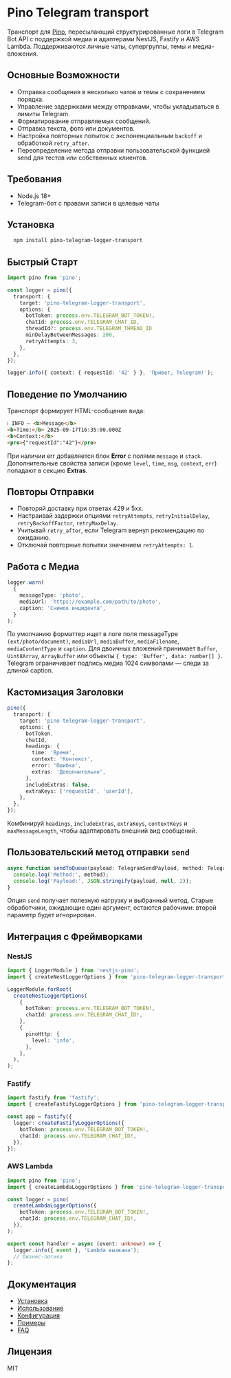 ﻿# Pino Telegram transport

Транспорт для [Pino](https://github.com/pinojs/pino), пересылающий структурированные логи в Telegram Bot API с поддержкой медиа и адаптерами NestJS, Fastify и AWS Lambda. Поддерживаются личные чаты, супергруппы, темы и медиа-вложения.

## Основные Возможности

- Отправка сообщения в несколько чатов и темы с сохранением порядка.
- Управление задержками между отправками, чтобы укладываться в лимиты Telegram.
- Форматирование отправляемых сообщений.
- Отправка текста, фото или документов.
- Настройка повторных попыток с экспоненциальным `backoff` и обработкой `retry_after`.
- Переопределение метода отправки пользовательской функцией send для тестов или собственных клиентов.

## Требования

- Node.js 18+
- Telegram-бот с правами записи в целевые чаты

## Установка

```Bash
  npm install pino-telegram-logger-transport
```

## Быстрый Старт

```Typescript
import pino from 'pino';

const logger = pino({
  transport: {
    target: 'pino-telegram-logger-transport',
    options: {
      botToken: process.env.TELEGRAM_BOT_TOKEN!,
      chatId: process.env.TELEGRAM_CHAT_ID,
      threadId?: process.env.TELEGRAM_THREAD_ID
      minDelayBetweenMessages: 200,
      retryAttempts: 3,
    },
  },
});

logger.info({ context: { requestId: '42' } }, 'Привет, Telegram!');
```

## Поведение по Умолчанию

Транспорт формирует HTML-сообщение вида:

```Html
ℹ️ INFO — <b>Message</b>
<b>Time:</b> 2025-09-17T16:35:00.000Z
<b>Context:</b>
<pre>{"requestId":"42"}</pre>
```

При наличии err добавляется блок **Error** с полями `message` и `stack`. Дополнительные свойства записи (кроме `level`, `time`, `msg`, `context`, `err`) попадают в секцию **Extras**.

## Повторы Отправки

- Повторяй доставку при ответах 429 и 5xx.
- Настраивай задержки опциями
  `retryAttempts`,
  `retryInitialDelay`,
  `retryBackoffFactor`,
  `retryMaxDelay`.
- Учитывай
  `retry_after`, если Telegram вернул рекомендацию по ожиданию.
- Отключай повторные попытки значением
  `retryAttempts: 1`.

## Работа с Медиa

```Typescript
logger.warn(
  {
    messageType: 'photo',
    mediaUrl: 'https://example.com/path/to/photo',
    caption: 'Снимок инцидента',
  }
);
```

По умолчанию форматтер ищет в логе поля messageType `(ext/photo/document)`, `mediaUrl`, `mediaBuffer`, `mediaFilename`, `mediaContentType` и `caption`.
Для двоичных вложений принимает `Buffer`, `Uint8Array`, `ArrayBuffer` или объекты `{ type: 'Buffer', data: number[] }`.
Telegram ограничивает подпись медиа 1024 символами — следи за длиной caption.

## Кастомизация Заголовки

```Typescript
pino({
  transport: {
    target: 'pino-telegram-logger-transport',
    options: {
      botToken,
      chatId,
      headings: {
        time: 'Время',
        context: 'Контекст',
        error: 'Ошибка',
        extras: 'Дополнительно',
      },
      includeExtras: false,
      extraKeys: ['requestId', 'userId'],
    },
  },
});
```

Комбинируй `headings`, `includeExtras`, `extraKeys`, `contextKeys` и `maxMessageLength`, чтобы адаптировать внешний вид сообщений.

## Пользовательский метод отправки `send`

```Typescript
async function sendToQueue(payload: TelegramSendPayload, method: TelegramMethod) {
  console.log('Method:', method);
  console.log('Payload:', JSON.stringify(payload, null, 2));
}
```

Опция `send` получает полезную нагрузку и выбранный метод. Старые обработчики, ожидающие один аргумент, остаются рабочими: второй параметр будет игнорирован.

## Интеграция с Фреймворками

### NestJS

```Typescript
import { LoggerModule } from 'nestjs-pino';
import { createNestLoggerOptions } from 'pino-telegram-logger-transport';

LoggerModule.forRoot(
  createNestLoggerOptions(
    {
      botToken: process.env.TELEGRAM_BOT_TOKEN!,
      chatId: process.env.TELEGRAM_CHAT_ID!,
    },
    {
      pinoHttp: {
        level: 'info',
      },
    },
  ),
);
```

### Fastify

```Typescript
import fastify from 'fastify';
import { createFastifyLoggerOptions } from 'pino-telegram-logger-transport';

const app = fastify({
  logger: createFastifyLoggerOptions({
    botToken: process.env.TELEGRAM_BOT_TOKEN!,
    chatId: process.env.TELEGRAM_CHAT_ID!,
  }),
});
```

### AWS Lambda

```Typescript
import pino from 'pino';
import { createLambdaLoggerOptions } from 'pino-telegram-logger-transport';

const logger = pino(
  createLambdaLoggerOptions({
    botToken: process.env.TELEGRAM_BOT_TOKEN!,
    chatId: process.env.TELEGRAM_CHAT_ID!,
  }),
);

export const handler = async (event: unknown) => {
  logger.info({ event }, 'Lambda вызвана');
  // бизнес-логика
};
```

## Документация

- [Установка](docs/install.md)
- [Использование](docs/usage.md)
- [Конфигурация](docs/configuration.md)
- [Примеры](docs/examples.md)
- [FAQ](docs/faq.md)

## Лицензия

MIT
